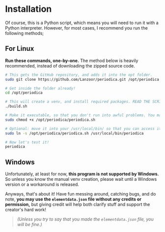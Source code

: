 # Installation

Of course, this is a Python script, which means you will need to run it with a Python interpreter.
However, for most cases, I recommend you run the following methods;

## For Linux

**Run these commands, one-by-one.** The method below is heavily recommended, instead of downloading the zipped source code.

```bash
# This gets the GitHub repository, and adds it into the opt folder.
sudo git clone https://github.com/Lanzoor/periodica.git /opt/periodica

# Get inside the folder already!
cd /opt/periodica

# This will create a venv, and install required packages. READ THE SCRIPT FIRST! DO NOT TRUST SOURCES FROM ONLINE. It will create a venv folder.
./build.sh

# Make it executable, so that you don't run into awful problems. You may or may not need sudo here.
sudo chmod +x /opt/periodica/periodica.sh

# Optional: move it into your /usr/local/bin/ so that you can access it anywhere by running periodica. SUDO IS REQUIRED, /usr/local/bin/ is protected by root.
sudo ln -s /opt/periodica/periodica.sh /usr/local/bin/periodica

# Now let's test it!
periodica
```

## Windows

Unfortunately, at least for now, **this program is not supported by Windows.** So unless you know the manual venv creation, please wait until a Windows version or a workaround is released.

Anyways, that's about it! Have fun messing around, catching bugs, and do note, **you may use the `elementdata.json` file without any credits or permission,** but giving credit will help both clarify stuff and support the creator's hard work!

> *(Unless you try to say that you made the `elementdata.json` file, you will be fine.)*
